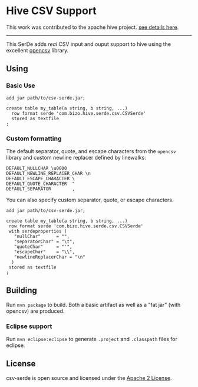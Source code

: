 # Hive CSV Support

This work was contributed to the apache hive project. [see details here](https://cwiki.apache.org/confluence/display/Hive/CSV+Serde).


-----


This SerDe adds *real* CSV input and ouput support to hive using the excellent [opencsv](http://opencsv.sourceforge.net/) library.

## Using


### Basic Use

```
add jar path/to/csv-serde.jar;

create table my_table(a string, b string, ...)
  row format serde 'com.bizo.hive.serde.csv.CSVSerde'
  stored as textfile
;
```

### Custom formatting

The default separator, quote, and escape characters from the `opencsv` library and custom newline replacer defined by linewalks:

```
DEFAULT_NULLCHAR \u0000
DEFAULT_NEWLINE_REPLACER_CHAR \n
DEFAULT_ESCAPE_CHARACTER \
DEFAULT_QUOTE_CHARACTER  "
DEFAULT_SEPARATOR        ,
```

You can also specify custom separator, quote, or escape characters.

```
add jar path/to/csv-serde.jar;

create table my_table(a string, b string, ...)
 row format serde 'com.bizo.hive.serde.csv.CSVSerde'
 with serdeproperties (
   "nullChar"      = "",
   "separatorChar" = "\t",
   "quoteChar"     = "'",
   "escapeChar"    = "\\",
   "newlineReplacerChar = "\n"
  )
 stored as textfile
;
```



## Building

Run `mvn package` to build.  Both a basic artifact as well as a "fat jar" (with opencsv) are produced.

### Eclipse support

Run `mvn eclipse:eclipse` to generate `.project` and `.classpath` files for eclipse.


## License

csv-serde is open source and licensed under the [Apache 2 License](http://www.apache.org/licenses/LICENSE-2.0.html).


